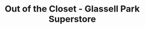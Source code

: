 ---
title: "Out of the Closet - Glassell Park Superstore"
url: /los-angeles/out-of-the-closet-glassell-park-superstore/
shop: charity
---